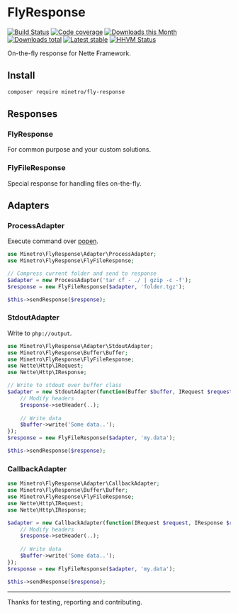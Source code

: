 # FlyResponse

[![Build Status](https://img.shields.io/travis/minetro/fly-response.svg?style=flat-square)](https://travis-ci.org/minetro/fly-response)
[![Code coverage](https://img.shields.io/coveralls/minetro/fly-response.svg?style=flat-square)](https://coveralls.io/r/minetro/fly-response)
[![Downloads this Month](https://img.shields.io/packagist/dm/minetro/fly-response.svg?style=flat-square)](https://packagist.org/packages/minetro/fly-response)
[![Downloads total](https://img.shields.io/packagist/dt/minetro/fly-response.svg?style=flat-square)](https://packagist.org/packages/minetro/fly-response)
[![Latest stable](https://img.shields.io/packagist/v/minetro/fly-response.svg?style=flat-square)](https://packagist.org/packages/minetro/fly-response)
[![HHVM Status](https://img.shields.io/hhvm/minetro/fly-response.svg?style=flat-square)](http://hhvm.h4cc.de/package/minetro/fly-response)

On-the-fly response for Nette Framework.

## Install

```sh
composer require minetro/fly-response
```

## Responses

### FlyResponse

For common purpose and your custom solutions.

### FlyFileResponse

Special response for handling files on-the-fly.

## Adapters

### ProcessAdapter

Execute command over [popen](http://php.net/manual/en/function.popen.php).

```php
use Minetro\FlyResponse\Adapter\ProcessAdapter;
use Minetro\FlyResponse\FlyFileResponse;

// Compress current folder and send to response
$adapter = new ProcessAdapter('tar cf - ./ | gzip -c -f');
$response = new FlyFileResponse($adapter, 'folder.tgz');

$this->sendResponse($response);
```

### StdoutAdapter

Write to `php://output`.

```php
use Minetro\FlyResponse\Adapter\StdoutAdapter;
use Minetro\FlyResponse\Buffer\Buffer;
use Minetro\FlyResponse\FlyFileResponse;
use Nette\Http\IRequest;
use Nette\Http\IResponse;

// Write to stdout over buffer class
$adapter = new StdoutAdapter(function(Buffer $buffer, IRequest $request, IResponse $response) {
    // Modify headers
    $response->setHeader(..);
    
    // Write data
    $buffer->write('Some data..');
});
$response = new FlyFileResponse($adapter, 'my.data');

$this->sendResponse($response);
```

### CallbackAdapter

```php
use Minetro\FlyResponse\Adapter\CallbackAdapter;
use Minetro\FlyResponse\Buffer\Buffer;
use Minetro\FlyResponse\FlyFileResponse;
use Nette\Http\IRequest;
use Nette\Http\IResponse;

$adapter = new CallbackAdapter(function(IRequest $request, IResponse $response) {
    // Modify headers
    $response->setHeader(..);
    
    // Write data
    $buffer->write('Some data..');
});
$response = new FlyFileResponse($adapter, 'my.data');

$this->sendResponse($response);
```

-----

Thanks for testing, reporting and contributing.
